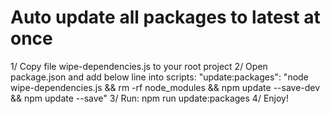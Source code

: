 # Auto update all packages to latest at once
1/ Copy file wipe-dependencies.js to your root project
2/ Open package.json and add below line into scripts: "update:packages": "node wipe-dependencies.js && rm -rf node_modules && npm update --save-dev && npm update --save"
3/ Run: npm run update:packages
4/ Enjoy!